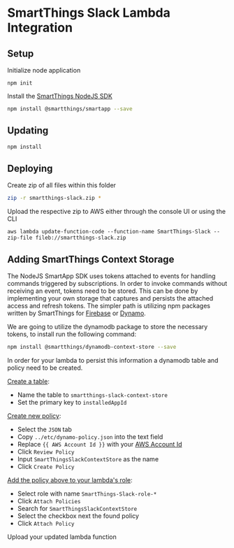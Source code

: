 # SmartThings Slack Lambda Integration

## Setup

Initialize node application

```
npm init
```

Install the [SmartThings NodeJS SDK](https://github.com/SmartThingsCommunity/smartapp-sdk-nodejs/)

```bash
npm install @smartthings/smartapp --save
```

## Updating

```bash
npm install
```

## Deploying

Create zip of all files within this folder

```bash
zip -r smartthings-slack.zip *
```

Upload the respective zip to AWS either through the console UI or using the CLI

```
aws lambda update-function-code --function-name SmartThings-Slack --zip-file fileb://smartthings-slack.zip
```

## Adding SmartThings Context Storage

The NodeJS SmartApp SDK uses tokens attached to events for handling commands
triggered by subscriptions. In order to invoke commands without
receiving an event, tokens need to be stored. This can be done by implementing
your own storage that captures and persists the attached access and refresh tokens.
The simpler path is utilizing npm packages written by SmartThings for
[Firebase](https://github.com/SmartThingsCommunity/firestore-context-store-nodejs)
or [Dynamo](https://github.com/SmartThingsCommunity/dynamodb-context-store-nodejs).

We are going to utilize the dynamodb package to store the necessary tokens, to install run the following command:

```bash
npm install @smartthings/dynamodb-context-store --save
```

In order for your lambda to persist this information a dynamodb table and policy need to be created.

[Create a table](https://console.aws.amazon.com/dynamodb/home?region=us-east-2#create-table:):
  * Name the table to `smartthings-slack-context-store`
  * Set the primary key to `installedAppId`

[Create new policy](https://console.aws.amazon.com/iam/home?region=us-east-2#/policies$new?step=edit):
  * Select the `JSON` tab
  * Copy `../etc/dynamo-policy.json` into the text field
  * Replace `{{ AWS Account Id }}` with your [AWS Account Id](https://console.aws.amazon.com/billing/home?#/account)
  * Click `Review Policy`
  * Input `SmartThingsSlackContextStore` as the name
  * Click `Create Policy`

[Add the policy above to your lambda's role](https://console.aws.amazon.com/iam/home?region=us-east-2#/roles):
  * Select role with name `SmartThings-Slack-role-*`
  * Click `Attach Policies`
  * Search for `SmartThingsSlackContextStore`
  * Select the checkbox next the found policy
  * Click `Attach Policy`

Upload your updated lambda function
